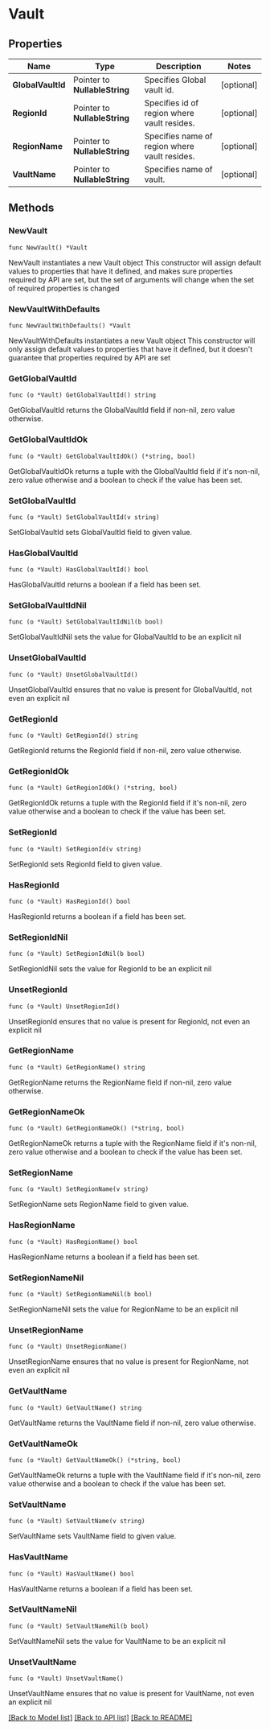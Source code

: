 # Vault

## Properties

Name | Type | Description | Notes
------------ | ------------- | ------------- | -------------
**GlobalVaultId** | Pointer to **NullableString** | Specifies Global vault id. | [optional] 
**RegionId** | Pointer to **NullableString** | Specifies id of region where vault resides. | [optional] 
**RegionName** | Pointer to **NullableString** | Specifies name of region where vault resides. | [optional] 
**VaultName** | Pointer to **NullableString** | Specifies name of vault. | [optional] 

## Methods

### NewVault

`func NewVault() *Vault`

NewVault instantiates a new Vault object
This constructor will assign default values to properties that have it defined,
and makes sure properties required by API are set, but the set of arguments
will change when the set of required properties is changed

### NewVaultWithDefaults

`func NewVaultWithDefaults() *Vault`

NewVaultWithDefaults instantiates a new Vault object
This constructor will only assign default values to properties that have it defined,
but it doesn't guarantee that properties required by API are set

### GetGlobalVaultId

`func (o *Vault) GetGlobalVaultId() string`

GetGlobalVaultId returns the GlobalVaultId field if non-nil, zero value otherwise.

### GetGlobalVaultIdOk

`func (o *Vault) GetGlobalVaultIdOk() (*string, bool)`

GetGlobalVaultIdOk returns a tuple with the GlobalVaultId field if it's non-nil, zero value otherwise
and a boolean to check if the value has been set.

### SetGlobalVaultId

`func (o *Vault) SetGlobalVaultId(v string)`

SetGlobalVaultId sets GlobalVaultId field to given value.

### HasGlobalVaultId

`func (o *Vault) HasGlobalVaultId() bool`

HasGlobalVaultId returns a boolean if a field has been set.

### SetGlobalVaultIdNil

`func (o *Vault) SetGlobalVaultIdNil(b bool)`

 SetGlobalVaultIdNil sets the value for GlobalVaultId to be an explicit nil

### UnsetGlobalVaultId
`func (o *Vault) UnsetGlobalVaultId()`

UnsetGlobalVaultId ensures that no value is present for GlobalVaultId, not even an explicit nil
### GetRegionId

`func (o *Vault) GetRegionId() string`

GetRegionId returns the RegionId field if non-nil, zero value otherwise.

### GetRegionIdOk

`func (o *Vault) GetRegionIdOk() (*string, bool)`

GetRegionIdOk returns a tuple with the RegionId field if it's non-nil, zero value otherwise
and a boolean to check if the value has been set.

### SetRegionId

`func (o *Vault) SetRegionId(v string)`

SetRegionId sets RegionId field to given value.

### HasRegionId

`func (o *Vault) HasRegionId() bool`

HasRegionId returns a boolean if a field has been set.

### SetRegionIdNil

`func (o *Vault) SetRegionIdNil(b bool)`

 SetRegionIdNil sets the value for RegionId to be an explicit nil

### UnsetRegionId
`func (o *Vault) UnsetRegionId()`

UnsetRegionId ensures that no value is present for RegionId, not even an explicit nil
### GetRegionName

`func (o *Vault) GetRegionName() string`

GetRegionName returns the RegionName field if non-nil, zero value otherwise.

### GetRegionNameOk

`func (o *Vault) GetRegionNameOk() (*string, bool)`

GetRegionNameOk returns a tuple with the RegionName field if it's non-nil, zero value otherwise
and a boolean to check if the value has been set.

### SetRegionName

`func (o *Vault) SetRegionName(v string)`

SetRegionName sets RegionName field to given value.

### HasRegionName

`func (o *Vault) HasRegionName() bool`

HasRegionName returns a boolean if a field has been set.

### SetRegionNameNil

`func (o *Vault) SetRegionNameNil(b bool)`

 SetRegionNameNil sets the value for RegionName to be an explicit nil

### UnsetRegionName
`func (o *Vault) UnsetRegionName()`

UnsetRegionName ensures that no value is present for RegionName, not even an explicit nil
### GetVaultName

`func (o *Vault) GetVaultName() string`

GetVaultName returns the VaultName field if non-nil, zero value otherwise.

### GetVaultNameOk

`func (o *Vault) GetVaultNameOk() (*string, bool)`

GetVaultNameOk returns a tuple with the VaultName field if it's non-nil, zero value otherwise
and a boolean to check if the value has been set.

### SetVaultName

`func (o *Vault) SetVaultName(v string)`

SetVaultName sets VaultName field to given value.

### HasVaultName

`func (o *Vault) HasVaultName() bool`

HasVaultName returns a boolean if a field has been set.

### SetVaultNameNil

`func (o *Vault) SetVaultNameNil(b bool)`

 SetVaultNameNil sets the value for VaultName to be an explicit nil

### UnsetVaultName
`func (o *Vault) UnsetVaultName()`

UnsetVaultName ensures that no value is present for VaultName, not even an explicit nil

[[Back to Model list]](../README.md#documentation-for-models) [[Back to API list]](../README.md#documentation-for-api-endpoints) [[Back to README]](../README.md)


